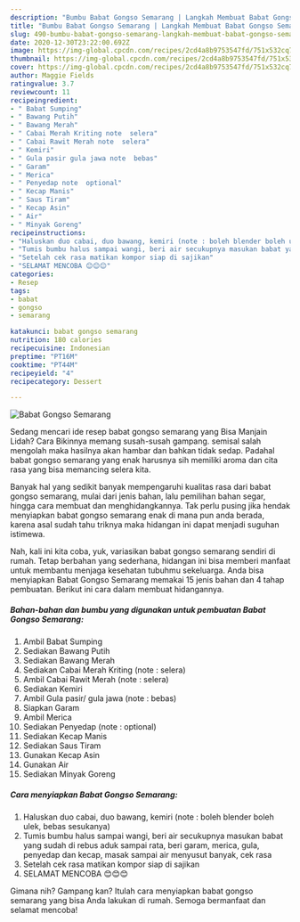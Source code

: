 ```yaml
---
description: "Bumbu Babat Gongso Semarang | Langkah Membuat Babat Gongso Semarang Yang Paling Enak"
title: "Bumbu Babat Gongso Semarang | Langkah Membuat Babat Gongso Semarang Yang Paling Enak"
slug: 490-bumbu-babat-gongso-semarang-langkah-membuat-babat-gongso-semarang-yang-paling-enak
date: 2020-12-30T23:22:00.692Z
image: https://img-global.cpcdn.com/recipes/2cd4a8b9753547fd/751x532cq70/babat-gongso-semarang-foto-resep-utama.jpg
thumbnail: https://img-global.cpcdn.com/recipes/2cd4a8b9753547fd/751x532cq70/babat-gongso-semarang-foto-resep-utama.jpg
cover: https://img-global.cpcdn.com/recipes/2cd4a8b9753547fd/751x532cq70/babat-gongso-semarang-foto-resep-utama.jpg
author: Maggie Fields
ratingvalue: 3.7
reviewcount: 11
recipeingredient:
- " Babat Sumping"
- " Bawang Putih"
- " Bawang Merah"
- " Cabai Merah Kriting note  selera"
- " Cabai Rawit Merah note  selera"
- " Kemiri"
- " Gula pasir gula jawa note  bebas"
- " Garam"
- " Merica"
- " Penyedap note  optional"
- " Kecap Manis"
- " Saus Tiram"
- " Kecap Asin"
- " Air"
- " Minyak Goreng"
recipeinstructions:
- "Haluskan duo cabai, duo bawang, kemiri (note : boleh blender boleh ulek, bebas sesukanya)"
- "Tumis bumbu halus sampai wangi, beri air secukupnya masukan babat yang sudah di rebus aduk sampai rata, beri garam, merica, gula, penyedap dan kecap, masak sampai air menyusut banyak, cek rasa"
- "Setelah cek rasa matikan kompor siap di sajikan"
- "SELAMAT MENCOBA 😊😊😊"
categories:
- Resep
tags:
- babat
- gongso
- semarang

katakunci: babat gongso semarang 
nutrition: 180 calories
recipecuisine: Indonesian
preptime: "PT16M"
cooktime: "PT44M"
recipeyield: "4"
recipecategory: Dessert

---
```



![Babat Gongso Semarang](https://img-global.cpcdn.com/recipes/2cd4a8b9753547fd/751x532cq70/babat-gongso-semarang-foto-resep-utama.jpg)

Sedang mencari ide resep babat gongso semarang yang Bisa Manjain Lidah? Cara Bikinnya memang susah-susah gampang. semisal salah mengolah maka hasilnya akan hambar dan bahkan tidak sedap. Padahal babat gongso semarang yang enak harusnya sih memiliki aroma dan cita rasa yang bisa memancing selera kita.

Banyak hal yang sedikit banyak mempengaruhi kualitas rasa dari babat gongso semarang, mulai dari jenis bahan, lalu pemilihan bahan segar, hingga cara membuat dan menghidangkannya. Tak perlu pusing jika hendak menyiapkan babat gongso semarang enak di mana pun anda berada, karena asal sudah tahu triknya maka hidangan ini dapat menjadi suguhan istimewa.




Nah, kali ini kita coba, yuk, variasikan babat gongso semarang sendiri di rumah. Tetap berbahan yang sederhana, hidangan ini bisa memberi manfaat untuk membantu menjaga kesehatan tubuhmu sekeluarga. Anda bisa menyiapkan Babat Gongso Semarang memakai 15 jenis bahan dan 4 tahap pembuatan. Berikut ini cara dalam membuat hidangannya.

<!--inarticleads1-->

##### Bahan-bahan dan bumbu yang digunakan untuk pembuatan Babat Gongso Semarang:

1. Ambil  Babat Sumping
1. Sediakan  Bawang Putih
1. Sediakan  Bawang Merah
1. Sediakan  Cabai Merah Kriting (note : selera)
1. Ambil  Cabai Rawit Merah (note : selera)
1. Sediakan  Kemiri
1. Ambil  Gula pasir/ gula jawa (note : bebas)
1. Siapkan  Garam
1. Ambil  Merica
1. Sediakan  Penyedap (note : optional)
1. Sediakan  Kecap Manis
1. Sediakan  Saus Tiram
1. Gunakan  Kecap Asin
1. Gunakan  Air
1. Sediakan  Minyak Goreng




<!--inarticleads2-->

##### Cara menyiapkan Babat Gongso Semarang:

1. Haluskan duo cabai, duo bawang, kemiri (note : boleh blender boleh ulek, bebas sesukanya)
1. Tumis bumbu halus sampai wangi, beri air secukupnya masukan babat yang sudah di rebus aduk sampai rata, beri garam, merica, gula, penyedap dan kecap, masak sampai air menyusut banyak, cek rasa
1. Setelah cek rasa matikan kompor siap di sajikan
1. SELAMAT MENCOBA 😊😊😊




Gimana nih? Gampang kan? Itulah cara menyiapkan babat gongso semarang yang bisa Anda lakukan di rumah. Semoga bermanfaat dan selamat mencoba!
